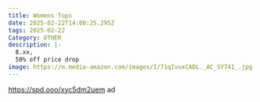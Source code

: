 ```yaml
---
title: Womens Tops
date: 2025-02-22T14:00:25.295Z
tags: 2025-02-22
Category: OTHER
description: |-
  8.xx,
  50% off price drop
image: https://m.media-amazon.com/images/I/71qIvuxCADL._AC_SY741_.jpg
---
```

https://spd.ooo/xyc5dm2uem    ad